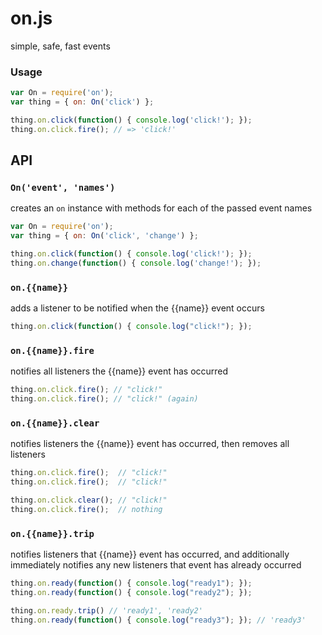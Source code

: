 # on.js

simple, safe, fast events

### Usage

```javascript
var On = require('on');
var thing = { on: On('click') };

thing.on.click(function() { console.log('click!'); });
thing.on.click.fire(); // => 'click!'
```

## API

### `On('event', 'names')`

creates an `on` instance with methods for each of the passed event names

```javascript
var On = require('on');
var thing = { on: On('click', 'change') };

thing.on.click(function() { console.log('click!'); });
thing.on.change(function() { console.log('change!'); });
```

### `on.{{name}}`

adds a listener to be notified when the {{name}} event occurs

```javascript
thing.on.click(function() { console.log("click!"); });
```

### `on.{{name}}.fire`

notifies all listeners the {{name}} event has occurred

```javascript
thing.on.click.fire(); // "click!"
thing.on.click.fire(); // "click!" (again)
```

### `on.{{name}}.clear`

notifies listeners the {{name}} event has occurred, then removes all
listeners

```javascript
thing.on.click.fire();  // "click!"
thing.on.click.fire();  // "click!"

thing.on.click.clear(); // "click!"
thing.on.click.fire();  // nothing
```

### `on.{{name}}.trip`

notifies listeners that {{name}} event has occurred, and additionally
immediately notifies any new listeners that event has already occurred

```javascript
thing.on.ready(function() { console.log("ready1"); });
thing.on.ready(function() { console.log("ready2"); });

thing.on.ready.trip() // 'ready1', 'ready2'
thing.on.ready(function() { console.log("ready3"); }); // 'ready3'
```
